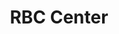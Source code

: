 ---
categories:
- '2006'
events:
- audio_id: sa-rwb-033
  building: RBC Center
  categories: rbc-center
  description: Sidney Lowe served as the first African American head coach of the
    NCSU men's basketball team. Lowe was the starting point guard for NC State's 1983
    basketball team, which won the national championship. From 1991 to 1993, Lowe
    served as an assistant coach for the Minnesota Timberwolves. Lowe later served
    as the head coach of the Timberwolves and the Memphis Grizzlies. In March 2011,
    Sidney Lowe resigned from his head coach position at NC State. In a statement
    to the Technician Lowe declared, "This is my school. I love this school. I poured
    my sweat for our years here and gave it my best. It was my hope and dream to come
    back here and do something special again."
  event_decade: '2000'
  event_id: '55'
  excerpt: Sidney Lowe served as the first African American head coach of the NCSU
    men's basketball team. Lowe was the starting point guard for NC State's 1983 basketball
    team, which won the national championship. From 1991 to 1993, Lowe served as an
    assistant coach for the Minnesota Timberwolves. Lowe later served as the head
    coach of the Timberwolves and the Memphis Grizzlies. In March 2011, Sidney Lowe
    resigned from his head coach position at NC State. In a statement to the Technician
    Lowe declared, "This is my school. I love this school. I poured my sweat for our
    years here and gave it my best. It was my hope and dream to come back here and
    do something special again."
  iiif_crop: null
  image id (orig): 0008941
  image_caption: null
  image_id: 0008941
  image_type: null
  redirect_from: /events/50/index.html
  start_date: 01/01/2006
  title: First African American Head Basketball Coach
  year: '2006'
lat: '35.803448'
layout: post
lng: '-78.721878'
order: 25
permalink: places/rbc-center/
place: rbc-center
title: RBC Center

---